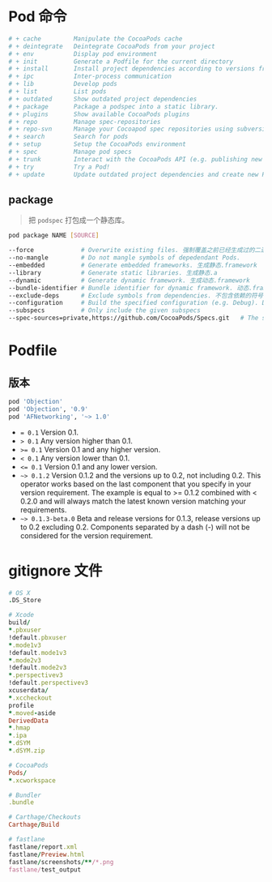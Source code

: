 # Pod 命令

```sh
# + cache         Manipulate the CocoaPods cache
# + deintegrate   Deintegrate CocoaPods from your project
# + env           Display pod environment
# + init          Generate a Podfile for the current directory
# + install       Install project dependencies according to versions from a Podfile.lock
# + ipc           Inter-process communication
# + lib           Develop pods
# + list          List pods
# + outdated      Show outdated project dependencies
# + package       Package a podspec into a static library.
# + plugins       Show available CocoaPods plugins
# + repo          Manage spec-repositories
# + repo-svn      Manage your Cocoapod spec repositories using subversion -v3.0.0_
# + search        Search for pods
# + setup         Setup the CocoaPods environment
# + spec          Manage pod specs
# + trunk         Interact with the CocoaPods API (e.g. publishing new specs)
# + try           Try a Pod!
# + update        Update outdated project dependencies and create new Podfile.lock
```

## package

> 把 `podspec` 打包成一个静态库。

```sh
pod package NAME [SOURCE]

--force             # Overwrite existing files. 强制覆盖之前已经生成过的二进制库
--no-mangle         # Do not mangle symbols of depedendant Pods.
--embedded          # Generate embedded frameworks. 生成静态.framework
--library           # Generate static libraries. 生成静态.a
--dynamic           # Generate dynamic framework. 生成动态.framework
--bundle-identifier # Bundle identifier for dynamic framework. 动态.framework是需要签名的，所以只有生成动态库的时候需要这个BundleId
--exclude-deps      # Exclude symbols from dependencies. 不包含依赖的符号表，生成动态库的时候不能包含这个命令，静态库一定需要包含依赖的符号表。
--configuration     # Build the specified configuration (e.g. Debug). Defaults to Release. 生成的库是 Debug 还是 Release。
--subspecs          # Only include the given subspecs
--spec-sources=private,https://github.com/CocoaPods/Specs.git   # The sources to pull dependant pods from (defaults to https://github.com/CocoaPods/Specs.git)
```

# Podfile

## 版本

```ruby
pod 'Objection'
pod 'Objection', '0.9'
pod 'AFNetworking', '~> 1.0'
```

* `= 0.1` Version 0.1.
* `> 0.1` Any version higher than 0.1.
* `>= 0.1` Version 0.1 and any higher version.
* `< 0.1` Any version lower than 0.1.
* `<= 0.1` Version 0.1 and any lower version.
* `~> 0.1.2` Version 0.1.2 and the versions up to 0.2, not including 0.2. This operator works based on the last component that you specify in your version requirement. The example is equal to >= 0.1.2 combined with < 0.2.0 and will always match the latest known version matching your requirements.
* `~> 0.1.3-beta.0` Beta and release versions for 0.1.3, release versions up to 0.2 excluding 0.2. Components separated by a dash (-) will not be considered for the version requirement.



# gitignore 文件

```ruby
# OS X
.DS_Store

# Xcode
build/
*.pbxuser
!default.pbxuser
*.mode1v3
!default.mode1v3
*.mode2v3
!default.mode2v3
*.perspectivev3
!default.perspectivev3
xcuserdata/
*.xccheckout
profile
*.moved-aside
DerivedData
*.hmap
*.ipa
*.dSYM
*.dSYM.zip

# CocoaPods
Pods/
*.xcworkspace

# Bundler
.bundle

# Carthage/Checkouts
Carthage/Build

# fastlane
fastlane/report.xml
fastlane/Preview.html
fastlane/screenshots/**/*.png
fastlane/test_output
```